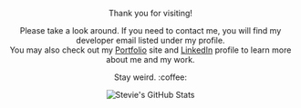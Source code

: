 <p align="center">
   Thank you for visiting!
</p>
<p align="center">
   Please take a look around. If you need to contact me, you will find my developer email listed under my profile.<br>
   You may also check out my <a href="https://strudelandcoffee.github.io/react-portfolio/" target="_blank">Portfolio</a> site and <a href="https://www.linkedin.com/in/stevie-trudell-atx/" target="_blank">LinkedIn</a> profile to learn more about me and my work.
</p>
<p align="center">
  Stay weird. :coffee:
</p>

<p align="center">
  <img src="https://github-readme-stats.vercel.app/api?username=strudelAndCoffee&show_icons=true&hide=stars&theme=codeSTACKr" alt="Stevie's GitHub Stats">
</p>
